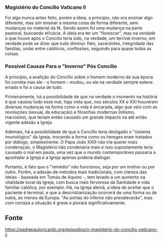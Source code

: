 ### Magistério do Concílio Vaticano II
Foi algo nunca antes feito, porém a ideia, a princípio, não era ensinar algo diferente, mas sim ensinar a mesma coisa de forma diferente, sem mudanças no material da fé. Sendo assim foi uma mudança na parte pastoral, buscando eficácia. A ideia era ter um "florescer", mas na verdade o que houve após o Concílio teria sido, na verdade, um terrível inverno, em verdade pode se dizer que tudo diminui: fiéis, sacerdotes, integridade das famílias, união entre católicos, confissões, seguindo para quase todas as coisas.

### Possível Causas Para o "Inverno" Pós Concílio
A princípio, a avalição do Concílio sobre o homem moderno de sua época foi correta mas ele - o homem - mudou, ou ele na verdade sempre esteve errado e foi a causa de tudo.

Primeiramente, há a possibilidade de que na verdade o momento na história é que causou todo esse mal, haja vista que, nos séculos XX e XXI houveram diversas mudanças na forma como a vida é encarada, algo que veio com as revoluções (sexual, da educação) e filosofias modernas (nilismo, marxismo), que teriam então causado um grande impacto na até então vigente adesão a Igreja.

Ademais, há a possibilidade de que o Concílio teria desligado o "sistema imunológico" da Igreja, trocando a forma como os hereges eram tratados por diálogo, simplesmente. O Papa João XXIII não iria querer mais condenação, o Magistério não condenaria mais e isso supostamente teria causado o mal em pauta, uma vez que o mundo contemporâneo passaria a apunhalar a Igreja e a Igreja apenas poderia dialogar.

Portanto, é fato que o "remédio" não funcionou, seja por um motivo ou por outro. Porém, a adesão de métodos mais tradicionais, com clareza das ideias - baseada em Tomás de Aquino -, tem levado a um aumento na vitalidade local da Igreja, com busca mais fervorosa da Santidade e vida familiar católica, por exemplo. Há, na Igreja alemã, a ideia de aceitar que o paciente é terminal, e que a descristianização ocorrerá de uma forma ou de outra, ao menos da Europa. "As portas do inferno não prevalecerão", mas com certaza a situação é grave e piorará significativamente.

## Fonte
https://padrepauloricardo.org/episodios/o-magisterio-do-concilio-vaticano-ii